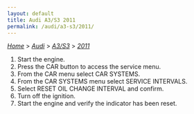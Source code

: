 ```yaml
---
layout: default
title: Audi A3/S3 2011
permalink: /audi/a3-s3/2011/
---
```

[*Home*](/) > [*Audi*](/audi/) > [*A3/S3*](/audi/a3-s3/) > [*2011*](/audi/a3-s3/2011/)

1. Start the engine.
2. Press the CAR button to access the service menu.
3. From the CAR menu select CAR SYSTEMS.
4. From the CAR SYSTEMS menu select SERVICE INTERVALS.
5. Select RESET OIL CHANGE INTERVAL and confirm.
6. Turn off the ignition.
7. Start the engine and verify the indicator has been reset.
